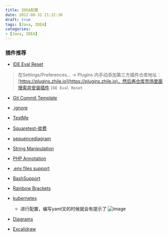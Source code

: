 ```yaml
---
title: IDEA配置
date: 2022-08-31 21:22:30
draft: true
tags: [Java, IDEA]
categories:
- [Java, IDEA]
---
```



### 插件推荐

- [IDE Eval Reset](https://plugins.zhile.io)
> 在Settings/Preferences... -> Plugins 内手动添加第三方插件仓库地址：[https://plugins.zhile.io](https://plugins.zhile.io)，然后再仓库市场里面搜索并安装插件 `IDE Eval Reset`

- [Git Commit Template](https://blog.csdn.net/noaman_wgs/article/details/103429171)
- [.ignore](https://plugins.jetbrains.com/plugin/7495--ignore)
- [TestMe](https://plugins.jetbrains.com/plugin/9471-testme)
- [Squaretest-收费](https://plugins.jetbrains.com/plugin/10405-squaretest)
- [sequencediagram](https://plugins.jetbrains.com/plugin/8286-sequencediagram)
- [String Manipulation](https://plugins.jetbrains.com/plugin/2162-string-manipulation)

- [PHP Annotation](https://plugins.jetbrains.com/plugin/7320-php-annotations)
- [.env files support](https://plugins.jetbrains.com/plugin/9525--env-files-support)
- [BashSupport](https://plugins.jetbrains.com/plugin/4230-bashsupport)

- [Rainbow Brackets](https://plugins.jetbrains.com/plugin/10080-rainbow-brackets)
- [kubernetes](https://plugins.jetbrains.com/plugin/10485-kubernetes)
    - 进行配置，编写yaml文的时候就会有提示了  ![image](https://user-images.githubusercontent.com/21000558/188113620-17005c07-038c-48f1-9a2a-783086595db8.png)
- [Diagrams](https://plugins.jetbrains.com/plugin/15635-diagrams-net-integration)
- [Excalidraw](https://plugins.jetbrains.com/plugin/17096-excalidraw-integration)

